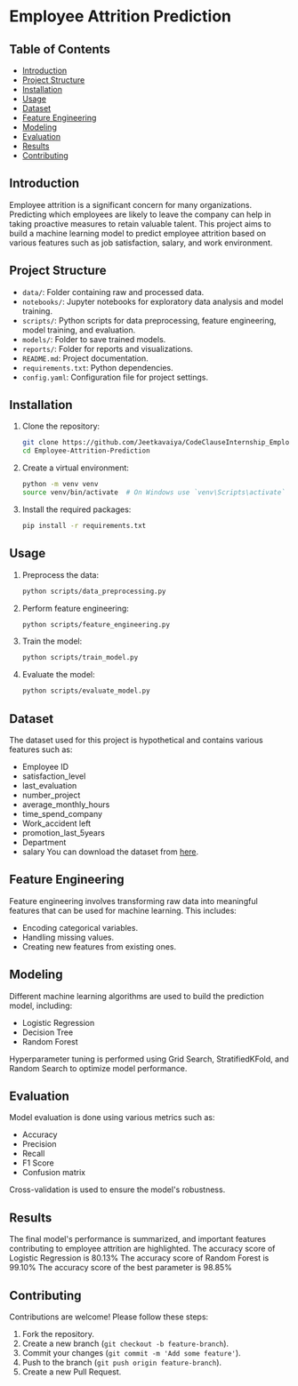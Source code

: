 # Employee Attrition Prediction

## Table of Contents

- [Introduction](#introduction)
- [Project Structure](#project-structure)
- [Installation](#installation)
- [Usage](#usage)
- [Dataset](#dataset)
- [Feature Engineering](#feature-engineering)
- [Modeling](#modeling)
- [Evaluation](#evaluation)
- [Results](#results)
- [Contributing](#contributing)

## Introduction

Employee attrition is a significant concern for many organizations. Predicting which employees are likely to leave the company can help in taking proactive measures to retain valuable talent. This project aims to build a machine learning model to predict employee attrition based on various features such as job satisfaction, salary, and work environment.

## Project Structure


- `data/`: Folder containing raw and processed data.
- `notebooks/`: Jupyter notebooks for exploratory data analysis and model training.
- `scripts/`: Python scripts for data preprocessing, feature engineering, model training, and evaluation.
- `models/`: Folder to save trained models.
- `reports/`: Folder for reports and visualizations.
- `README.md`: Project documentation.
- `requirements.txt`: Python dependencies.
- `config.yaml`: Configuration file for project settings.

## Installation

1. Clone the repository:
    ```sh
    git clone https://github.com/Jeetkavaiya/CodeClauseInternship_Employee-Attrition-Prediction.git
    cd Employee-Attrition-Prediction
    ```

2. Create a virtual environment:
    ```sh
    python -m venv venv
    source venv/bin/activate  # On Windows use `venv\Scripts\activate`
    ```

3. Install the required packages:
    ```sh
    pip install -r requirements.txt
    ```

## Usage

1. Preprocess the data:
    ```sh
    python scripts/data_preprocessing.py
    ```

2. Perform feature engineering:
    ```sh
    python scripts/feature_engineering.py
    ```

3. Train the model:
    ```sh
    python scripts/train_model.py
    ```

4. Evaluate the model:
    ```sh
    python scripts/evaluate_model.py
    ```

## Dataset

The dataset used for this project is hypothetical and contains various features such as:
- Employee ID
- satisfaction_level
- last_evaluation
- number_project
- average_monthly_hours
- time_spend_company
- Work_accident	left
- promotion_last_5years
- Department
- salary
You can download the dataset from [here](https://www.kaggle.com/datasets/kmldas/hr-employee-data-descriptive-analytics).

## Feature Engineering

Feature engineering involves transforming raw data into meaningful features that can be used for machine learning. This includes:
- Encoding categorical variables.
- Handling missing values.
- Creating new features from existing ones.

## Modeling

Different machine learning algorithms are used to build the prediction model, including:
- Logistic Regression
- Decision Tree
- Random Forest

Hyperparameter tuning is performed using Grid Search, StratifiedKFold, and Random Search to optimize model performance.

## Evaluation

Model evaluation is done using various metrics such as:
- Accuracy
- Precision
- Recall
- F1 Score
- Confusion matrix

Cross-validation is used to ensure the model's robustness.

## Results

The final model's performance is summarized, and important features contributing to employee attrition are highlighted.
The accuracy score of Logistic Regression is 80.13%
The accuracy score of Random Forest is 99.10%
The accuracy score of the best parameter is 98.85%
## Contributing

Contributions are welcome! Please follow these steps:
1. Fork the repository.
2. Create a new branch (`git checkout -b feature-branch`).
3. Commit your changes (`git commit -m 'Add some feature'`).
4. Push to the branch (`git push origin feature-branch`).
5. Create a new Pull Request.

